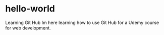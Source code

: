 # hello-world
Learning Git Hub
Im here learning how to use Git Hub for a Udemy course for web development.

